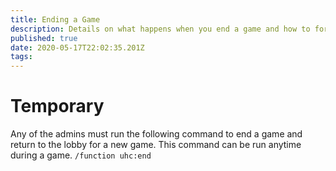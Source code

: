 ```yaml
---
title: Ending a Game
description: Details on what happens when you end a game and how to force-end a game as well.
published: true
date: 2020-05-17T22:02:35.201Z
tags: 
---
```


# Temporary
Any of the admins must run the following command to end a game and return to the lobby for a new game. This command can be run anytime during a game.
`/function uhc:end`